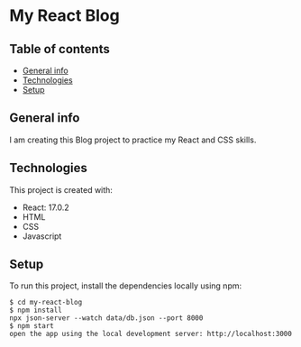 # My React Blog

## Table of contents

- [General info](#general-info)
- [Technologies](#technologies)
- [Setup](#setup)

## General info

I am creating this Blog project to practice my React and CSS skills.

## Technologies

This project is created with:

- React: 17.0.2
- HTML
- CSS
- Javascript

## Setup

To run this project, install the dependencies locally using npm:

```
$ cd my-react-blog
$ npm install
npx json-server --watch data/db.json --port 8000
$ npm start
open the app using the local development server: http://localhost:3000

```
